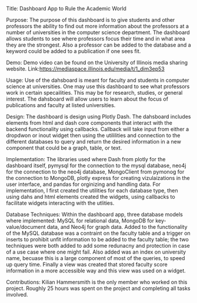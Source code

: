 Title: Dashboard App to Rule the Academic World


Purpose: The purpose of this dashboard is to give students and other professors the ability to find out more information about the professors at a number of universities in the computer science department. The dashboard allows students to see where professors focus their time and in what area they are the strongest. Also a professor can be added to the database and a keyword could be added to a publication if one sees fit.


Demo: Demo video can be found on the University of Illinois media sharing website. Link:https://mediaspace.illinois.edu/media/t/1_dim3ep53


Usage: Use of the dahsboard is meant for faculty and students in computer science at universities. One may use this dashboard to see what professors work in certain specailities. This may be for research, studies, or general interest. The dahsboard will allow users to learn about the focus of publications and faculty at listed universities.


Design: The dashboard is design using Plotly Dash. The dahsboard includes elements from html and dash core components that interact with the backend functionality using callbacks. Callback will take input from either a dropdwon or inout widget then using the utililities and connection to the different databases to query and return the desired information in a new component that could be a graph, table, or text. 


Implementation: The libraries used where Dash from plotly for the dashboard itself, pymysql for the connection to the mysql database, neo4j for the connection to the neo4j database, MongoClient from pymonog for the connection to MongoDB, plotly express for creating vizulaizations in the user interface, and pandas for orginizing and handling data. For implementation, I first created the utilities for each database type, then using dahs and html elements created the widgets, using callbacks to facilitate widgets interacting with the utlities.


Database Techniques: Within the dashboard app, three database models where implemented: MySQL for relational data, MongoDB for key-value/document data, and Neo4j for graph data. Added to the functionality of the MySQL database was a contraint on the faculty table and a trigger on inserts to prohibit unfit information to be added to the faculty table; the two techniques were both added to add some redunacny and protection in case of a use case where one might fail. Also added was an index on university name, becuase this is a large component of most of the queries, to speed up query time. Finally a view was created that stored faculty score information in a more accessible way and this view was used on a widget.


Contributions: Kilian Hammersmith is the only member who worked on this project. Roughly 25 hours was spent on the project and completing all tasks involved.
